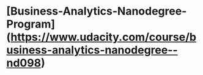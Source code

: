 

# [Business-Analytics-Nanodegree-Program] (https://www.udacity.com/course/business-analytics-nanodegree--nd098)
